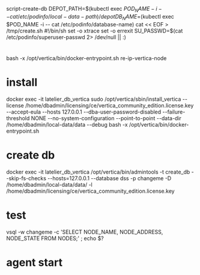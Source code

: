 script-create-db
DEPOT_PATH=$(kubectl exec $POD_NAME -i -- cat /etc/podinfo/local-data-path)/depot
DB_NAME=$(kubectl exec $POD_NAME -i -- cat /etc/podinfo/database-name)
    cat << EOF > /tmp/create.sh
    #!/bin/sh
    set -o xtrace
    set -o errexit
    SU_PASSWD=\$(cat /etc/podinfo/superuser-passwd 2> /dev/null || :)

# 
bash -x /opt/vertica/bin/docker-entrypoint.sh re-ip-vertica-node
# install 
docker exec -it latelier_db_vertica sudo /opt/vertica/sbin/install_vertica  --license /home/dbadmin/licensing/ce/vertica_community_edition.license.key  --accept-eula --hosts 127.0.0.1  --dba-user-password-disabled     --failure-threshold NONE     --no-system-configuration     --point-to-point     --data-dir /home/dbadmin/local-data/data --debug
bash -x /opt/vertica/bin/docker-entrypoint.sh
# create db
docker exec -it latelier_db_vertica /opt/vertica/bin/admintools -t create_db --skip-fs-checks --hosts=127.0.0.1 --database dss -p changeme -D /home/dbadmin/local-data/data/ -l /home/dbadmin/licensing/ce/vertica_community_edition.license.key 

# test
vsql -w changeme -c 'SELECT NODE_NAME, NODE_ADDRESS, NODE_STATE FROM NODES;'  ; echo $?
# agent start


